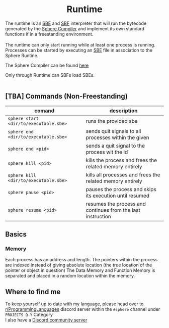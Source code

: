 <p align="center">
    <h1 align="center"><b>Runtime</b></h1>
</p>

The runtime is an [SBE](src/sbe.md) and [SBF](src/sbf.md) interpreter that will run the bytecode generated by the [Sphere Compiler](https://github.com/NullifyDev/Sphere) and implement its own standard functions if in a freestanding environment.<br>
<br>
The runtime can only start running while at least one process is running. Processes can be started by executing an [SBE](src/sbe.md) file in association to the Sphere Runtine.

The Sphere Compiler can be found [here](https://github.com/NullifyDev/Sphere)

Only through Runtime can SBFs load SBEs.
<br>
<br>
## [TBA] Commands (Non-Freestanding)
|     comand                           |                             description                                  |
|--------------------------------------|--------------------------------------------------------------------------|
|`sphere start <dir/to/executable.sbe>`| runs the provided sbe                                                    |
|`sphere end <dir/to/executable.sbe>`  | sends quit signals to all processes within the given                     | 
|`sphere end <pid>`                    | sends a quit signal to the process wit the id                            |
|`sphere kill <pid>`                   | kills the process and frees the related memory entirely                  |
|`sphere kill <dir/to/executable.sbe>` | kills all processes and frees the related memory entirely                |
|`sphere pause <pid>`                  | pauses the process and skips its execution until resumed                 |
|`sphere resume <pid>`                 | resumes the process and continues from the last instruction              |


## Basics

### Memory
Each process has an address and length. The pointers within the process are indexed instead of giving absolute location (the true location of the pointer or object in question)
The Data Memory and Function Memory is separated and placed in a random location within the memory.


## Where to find me
To keep yourself up to date with my language, please head over to [r/ProgrammingLanguages](https://discord.gg/MWjdg6GXRn) discord server within the `#sphere` channel under `PROJECTS Q-Y` Category<br>
I also have a [Discord community server](https://discord.gg/FQuqQTXhhm)
